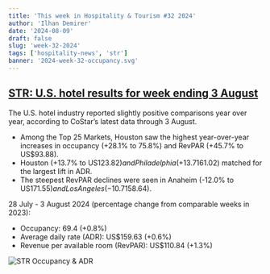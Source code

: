 ```yaml
---
title: 'This week in Hospitality & Tourism #32 2024'
author: 'Ilhan Demirer'
date: '2024-08-09'
draft: false
slug: 'week-32-2024'
tags: ['hospitality-news', 'str']
banner: '2024-week-32-occupancy.svg'
---
```


## [STR: U.S. hotel results for week ending 3 August](https://str.com/press-release/us-hotel-results-week-ending-3-august)

The U.S. hotel industry reported slightly positive comparisons year over year, according to CoStar’s latest data through 3 August.

- Among the Top 25 Markets, Houston saw the highest year-over-year increases in occupancy (+28.1% to 75.8%) and RevPAR (+45.7% to US$93.88).
- Houston (+13.7% to US$123.82) and Philadelphia (+13.7% to US$161.02) matched for the largest lift in ADR.
- The steepest RevPAR declines were seen in Anaheim (-12.0% to US$171.55) and Los Angeles (-10.7% to US$158.64).

28 July - 3 August 2024 (percentage change from comparable weeks in 2023):

- Occupancy: 69.4 (+0.8%)
- Average daily rate (ADR): US$159.63 (+0.6%)
- Revenue per available room (RevPAR): US$110.84 (+1.3%)

![STR Occupancy & ADR](/images/blogimages/2024-week-32-occupancy.svg)
